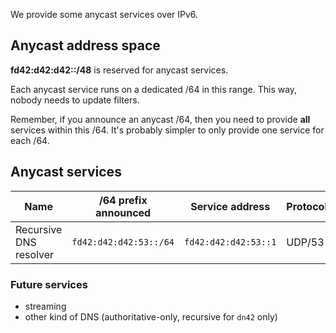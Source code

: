 We provide some anycast services over IPv6.

## Anycast address space

**fd42:d42:d42::/48** is reserved for anycast services.

Each anycast service runs on a dedicated /64 in this range.  This way, nobody needs to update filters.

Remember, if you announce an anycast /64, then you need to provide **all** services within this /64. It's probably simpler to only provide one service for each /64.

## Anycast services

| **Name** | **/64 prefix announced** | **Service address** | **Protocol/port** | **Comment** | 
|----------|-------------------------|---------------------|-------------------|---|
| Recursive DNS resolver | `fd42:d42:d42:53::/64` | `fd42:d42:d42:53::1` | UDP/53 | `.` and `dn42.` [Providers](Providing-Anycast-DNS#Persons-providing-anycast-DNS-for-IPv6) |

### Future services

- streaming
- other kind of DNS (authoritative-only, recursive for `dn42` only)